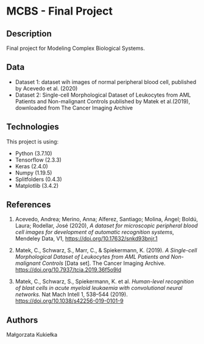 # **MCBS - Final Project**

## Description
Final project for Modeling Complex Biological Systems.


## Data
* Dataset 1: dataset wih images of normal peripheral blood cell, published by Acevedo et al. (2020)
* Dataset 2: Single-cell Morphological Dataset of Leukocytes from AML Patients and Non-malignant Controls published by Matek et al.(2019), downloaded from The Cancer Imaging Archive 
	
	
## Technologies
This project is using:
* Python (3.7.10)
* Tensorflow (2.3.3)
* Keras (2.4.0)
* Numpy (1.19.5)
* Splitfolders (0.4.3)
* Matplotlib (3.4.2)


## References

1. Acevedo, Andrea; Merino, Anna; Alferez, Santiago; Molina, Ángel; Boldú, Laura; Rodellar, José (2020), *A dataset for microscopic peripheral blood cell images for development of automatic recognition systems*, Mendeley Data, V1, https://doi.org/10.17632/snkd93bnjr.1

2. Matek, C., Schwarz, S., Marr, C., & Spiekermann, K. (2019). *A Single-cell Morphological Dataset of Leukocytes from AML Patients and Non-malignant Controls* [Data set]. The Cancer Imaging Archive. https://doi.org/10.7937/tcia.2019.36f5o9ld

3. Matek, C., Schwarz, S., Spiekermann, K.  et al.  *Human-level recognition of blast cells in acute myeloid leukaemia with convolutional neural networks.*  Nat Mach Intell   1,  538–544 (2019). https://doi.org/10.1038/s42256-019-0101-9

## Authors
Małgorzata Kukiełka 

